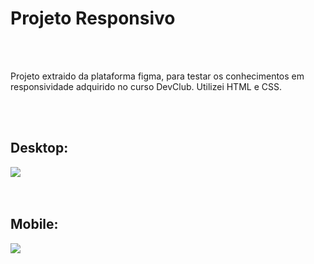<h1> Projeto Responsivo </h1>
<br>
<br>
<p> Projeto extraido da plataforma figma, para testar os conhecimentos em responsividade adquirido no curso DevClub. Utilizei HTML e CSS. </p>
<br>
<br>
<h2>Desktop:</h2>
<img src="https://raw.githubusercontent.com/BeattrizAndrade/projeto-teste/57f1f8ef26b6ed291361db78098cf83c8a4531dd/img/2-proj-resp-desktop.png">
<br>
<br>
<br>
<h2>Mobile:</h2>
<img src="https://raw.githubusercontent.com/BeattrizAndrade/projeto-teste/57f1f8ef26b6ed291361db78098cf83c8a4531dd/img/2-proj-resp-mobile.png">
